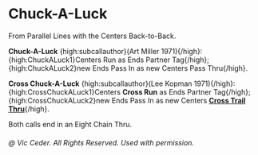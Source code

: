
# Chuck-A-Luck

From Parallel Lines with the Centers Back-to-Back.

**Chuck-A-Luck** {high:subcallauthor}(Art Miller 1971){/high}:  
{high:ChuckALuck1}Centers Run as Ends Partner Tag{/high};
{high:ChuckALuck2}new Ends Pass In as new Centers Pass Thru{/high}.

**Cross Chuck-A-Luck** {high:subcallauthor}(Lee Kopman 1971){/high}:  
{high:CrossChuckALuck1}Centers **Cross Run** as Ends Partner Tag{/high};
{high:CrossChuckALuck2}new Ends Pass In as new Centers
**[Cross Trail Thru](../a1/cross_trail_thru.md)**{/high}.

Both calls end in an Eight Chain Thru.

###### @ Vic Ceder. All Rights Reserved.  Used with permission.
